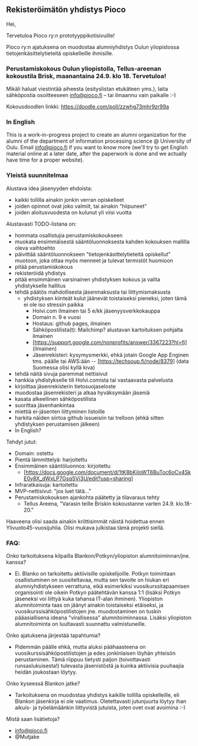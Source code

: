 ## Rekisteröimätön yhdistys Pioco

Hei,

Tervetuloa Pioco ry:n prototyyppikotisivuille!

Pioco ry:n ajatuksena on muodostaa alumniyhdistys Oulun yliopistossa tietojenkäsittelytieteitä opiskelleille ihmisille.

### Perustamiskokous Oulun yliopistolla, Tellus-areenan kokoustila Brisk, maanantaina 24.9. klo 18. Tervetuloa!

Mikäli haluat viestintää aiheesta (esityslistan etukäteen yms.), laita sähköpostia osoitteeseen info@pioco.fi – tai ilmaannu vain paikalle :-)

Kokousdoodlen linkki: https://doodle.com/poll/zzwhg73mhr9zr99a

### In English

This is a work-in-progress project to create an alumni organization for the alumni of the department of information processing science @ University of Oulu. Email info@pioco.fi if you want to know more (we'll try to get English material online at a later date, after the paperwork is done and we actually have time for a proper website).

### Yleistä suunnitelmaa

Alustava idea jäsenyyden ehdoista:
  - kaikki tollilla ainakin jonkin verran opiskelleet
  - joiden opinnot ovat joko valmiit, tai ainakin "hiipuneet"
  - joiden aloitusvuodesta on kulunut yli viisi vuotta
 
Alustavasti TODO-listana on:
  - hommata osallistujia perustamiskokoukseen
  - muokata ensimmäisestä sääntöluonnoksesta kahden kokouksen mallilla oleva vaihtoehto
  - päivittää sääntöluonnokseen "tietojenkäsittelytieteitä opiskellut" muotoon, joka ottaa myös menneet
    ja tulevat termistöt huomioon
  - pitää perustamiskokous
  - rekisteröidä yhdistys
  - pitää ensimmäinen varsinainen yhdistyksen kokous ja valita yhdistykselle hallitus
  - tehdä päätös mahdollisesta jäsenmaksusta tai liittymismaksusta
    * yhdistyksen kiinteät kulut jäänevät toistaiseksi pieneksi, joten tämä ei ole iso stressin paikka
      - Holvi.com ilmainen tai 5 e/kk jäsenyysverkkokauppa
      - Domain n. 9 e vuosi
      - Hostaus: github pages, ilmainen
      - Sähköpostilista(t): Mailchimp? alustavan kartoituksen pohjalta ilmainen
      - [https://support.google.com/nonprofits/answer/3367223?hl=fi] (ilmainen)
      - Jäsenrekisteri: kysymysmerkki, ehkä jotain Google App Enginen tms. päälle
        tai AWS:ään -- [https://techsoup.fi/node/8379] (data Suomessa olisi kyllä kiva)
  - tehdä näitä sivuja paremmat nettisivut
  - hankkia yhdistykselle tili Holvi.comista tai vastaavasta palvelusta
  - kirjoittaa jäsenrekisterin tietosuojaseloste
  - muodostaa jäsenrekisteri ja alkaa hyväksymään jäseniä
  - kasata alkeellinen sähköpostilista
  - suorittaa jäsenhankintaa
  - miettiä ei-jäsenten liittyminen listoille
  - harkita näiden siirtoa github issueisiin tai trelloon (ehkä sitten yhdistyksen perustamisen jälkeen)
  - In English?
  
Tehdyt jutut:
  - Domain: ostettu
  - Pientä lämmittelyä: harjoitettu
  - Ensimmäinen sääntöluonnos: kirjoitettu
    * [https://docs.google.com/document/d/1tK8bKiIoWT6BuToc6oCv4SkE0y8X_dWxLP7GsqSVi3U/edit?usp=sharing]
  - Infraratkaisuja: kartoitettu
  - MVP-nettisivut: "jos luet tätä..."
  - Perustamiskokouksen ajankohta päätetty ja tilavaraus tehty
    * Tellus Areena, "Varasin teille Briskin kokoustanne varten 24.9. klo.18-20."

  
Haaveena olisi saada ainakin kriittisimmät näistä hoidettua ennen Ylivuoto45-vuosijuhlia. Olisi mukava julkistaa tämä
projekti siellä.

### FAQ:

Onko tarkoituksena kilpailla Blankon/Potkyn/yliopiston alumnitoiminnan/jne. kanssa?
  - Ei. Blanko on tarkoitettu aktiivisille opiskelijoille. Potkyn toimintaan osallistuminen on suositeltavaa, mutta
    sen tavoite on hiukan eri alumniyhdistykseen verrattuna, eikä esimerkiksi vuosikurssitapaamisen organisointi ole
    oikein Potkyn päätehtävän kanssa 1:1 (lisäksi Potkyn jäseneksi voi liittyä kuka tahansa IT-alan ihminen). Yliopiston
    alumnitoiminta taas on jäänyt ainakin toistaiseksi etäiseksi, ja vuosikurssisähköpostilistojen jne. muodostaminen
    on tuskin pääasiallisena ideana "virallisessa" alumnitoiminnassa. Lisäksi yliopiston alumnitoiminta on luultavasti
    suunnattu valmistuneille.
  
Onko ajatuksena järjestää tapahtumia?
  - Pidemmän päälle ehkä, mutta aluksi päähaasteena on vuosikurssisähköpostilistojen ja edes jonkinlaisen löyhän yhteisön 
    perustaminen. Tämä riippuu tietysti paljon (toivottavasti runsaslukuisesta!) tulevasta jäsenistöstä ja kuinka aktiivisia
    puuhaajia heidän joukostaan löytyy.

Onko kyseessä Blankon jatke?
  - Tarkoituksena on muodostaa yhdistys kaikille tollilla opiskelleille, eli Blankon jäsenkirja ei ole vaatimus.
    Oletettavasti jutunjuurta löytyy ihan aikuis- ja työelämäänkin liittyvistä jutuista, joten ovet ovat avoimina :-)
    
Mistä saan lisätietoja?
  - info@pioco.fi
  - @Mutjake
